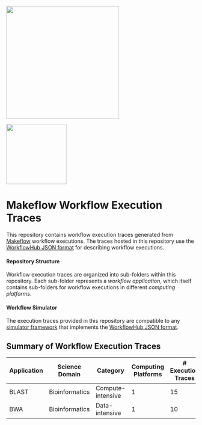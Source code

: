 
<a href="https://workflowhub.org" target="_blank"><img src="https://workflowhub.org/assets/images/logo-horizontal.png" width="300" /></a>

<img src="http://ccl.cse.nd.edu/software/makeflow/MakeflowLogoSmall.png" width=160 />

# Makeflow Workflow Execution Traces

This repository contains workflow execution traces generated from
[Makeflow](http://ccl.cse.nd.edu/software/makeflow/) workflow
executions. The traces hosted in this repository use the
[WorkflowHub JSON format](https://github.com/workflowhub/workflow-schema)
for describing workflow executions.

#### Repository Structure

Workflow execution traces are organized into sub-folders within this
repository. Each sub-folder represents a _workflow application_, which
itself contains sub-folders for workflow executions in different
_computing platforms_.

#### Workflow Simulator

The execution traces provided in this repository are compatible to any
[simulator framework](https://workflowhub.org/simulator.html) that
implements the
[WorkflowHub JSON format](https://github.com/workflowhub/workflow-schema).

## Summary of Workflow Execution Traces

| Application | Science Domain | Category | Computing Platforms | # Execution Traces |
| --- | --- | --- | --- | --- |
| BLAST | Bioinformatics | Compute-intensive | 1 | 15 |
| BWA | Bioinformatics | Data-intensive | 1 | 10 |
